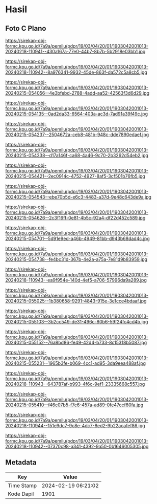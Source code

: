 # Hasil

## Foto C Plano

https://sirekap-obj-formc.kpu.go.id/7a9a/pemilu/pdpr/19/03/04/20/01/1903042001013-20240218-110941--430a167a-77e0-44b7-8b7b-5b2918e03bb1.jpg

https://sirekap-obj-formc.kpu.go.id/7a9a/pemilu/pdpr/19/03/04/20/01/1903042001013-20240218-110942--8a976341-9932-45de-863f-da572c5a8cb5.jpg

https://sirekap-obj-formc.kpu.go.id/7a9a/pemilu/pdpr/19/03/04/20/01/1903042001013-20240215-054056--4e3bfebd-2788-4add-aa52-42563f3d6d29.jpg

https://sirekap-obj-formc.kpu.go.id/7a9a/pemilu/pdpr/19/03/04/20/01/1903042001013-20240215-054135--0ad2da33-6564-403a-ac3d-7ad91a39f49c.jpg

https://sirekap-obj-formc.kpu.go.id/7a9a/pemilu/pdpr/19/03/04/20/01/1903042001013-20240215-054237--2504672a-ceb8-481b-948c-dde7890edaef.jpg

https://sirekap-obj-formc.kpu.go.id/7a9a/pemilu/pdpr/19/03/04/20/01/1903042001013-20240215-054338--d17a146f-ca68-4a46-9c70-2b3262d54eb2.jpg

https://sirekap-obj-formc.kpu.go.id/7a9a/pemilu/pdpr/19/03/04/20/01/1903042001013-20240215-054421--2ec0914c-4752-4927-8af5-3cf501b76fb5.jpg

https://sirekap-obj-formc.kpu.go.id/7a9a/pemilu/pdpr/19/03/04/20/01/1903042001013-20240215-054543--ebe70b5d-e6c3-4483-a37d-9e48c643de9a.jpg

https://sirekap-obj-formc.kpu.go.id/7a9a/pemilu/pdpr/19/03/04/20/01/1903042001013-20240215-054626--2c3f16ff-0e81-4b5c-92a4-df22d452c589.jpg

https://sirekap-obj-formc.kpu.go.id/7a9a/pemilu/pdpr/19/03/04/20/01/1903042001013-20240215-054701--5d91e9ed-a46b-4949-81bb-d943b68dad4c.jpg

https://sirekap-obj-formc.kpu.go.id/7a9a/pemilu/pdpr/19/03/04/20/01/1903042001013-20240215-054738--fe4bc31d-367b-4e2a-a75a-7e81d9b83959.jpg

https://sirekap-obj-formc.kpu.go.id/7a9a/pemilu/pdpr/19/03/04/20/01/1903042001013-20240218-110943--ea9f954e-140d-4ef5-a706-57996da9a289.jpg

https://sirekap-obj-formc.kpu.go.id/7a9a/pemilu/pdpr/19/03/04/20/01/1903042001013-20240215-055025--1b380658-9291-4843-915e-3e1cce4bdaaf.jpg

https://sirekap-obj-formc.kpu.go.id/7a9a/pemilu/pdpr/19/03/04/20/01/1903042001013-20240215-055103--3b2cc549-de31-496c-80b6-59f24fc4cd4b.jpg

https://sirekap-obj-formc.kpu.go.id/7a9a/pemilu/pdpr/19/03/04/20/01/1903042001013-20240215-055152--76a8bd86-fe49-42d4-b733-8c15318b5087.jpg

https://sirekap-obj-formc.kpu.go.id/7a9a/pemilu/pdpr/19/03/04/20/01/1903042001013-20240215-055231--1965b3fe-b069-4cc1-ad95-3da9eea488af.jpg

https://sirekap-obj-formc.kpu.go.id/7a9a/pemilu/pdpr/19/03/04/20/01/1903042001013-20240218-110943--643787af-b993-4f6c-9ef1-23335668c557.jpg

https://sirekap-obj-formc.kpu.go.id/7a9a/pemilu/pdpr/19/03/04/20/01/1903042001013-20240215-055410--f46c07b5-f7c6-457a-ad89-0fe47ccf60fa.jpg

https://sirekap-obj-formc.kpu.go.id/7a9a/pemilu/pdpr/19/03/04/20/01/1903042001013-20240218-110944--151e9dc7-9c8e-4dc7-8ed2-9b22acafef86.jpg

https://sirekap-obj-formc.kpu.go.id/7a9a/pemilu/pdpr/19/03/04/20/01/1903042001013-20240218-110942--07370c98-a341-4392-9a50-0b1646005305.jpg


## Metadata

| Key        | Value               |
| ---------- | ------------------- |
| Time Stamp | 2024-02-19 06:21:02 |
| Kode Dapil | 1901                |



